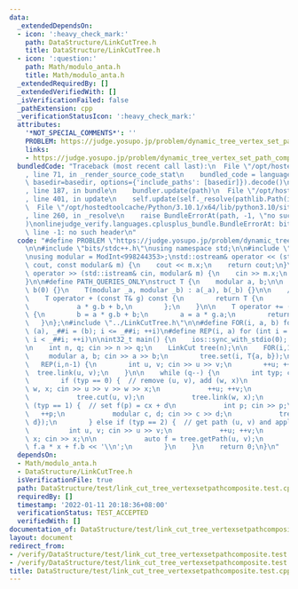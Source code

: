 ```yaml
---
data:
  _extendedDependsOn:
  - icon: ':heavy_check_mark:'
    path: DataStructure/LinkCutTree.h
    title: DataStructure/LinkCutTree.h
  - icon: ':question:'
    path: Math/modulo_anta.h
    title: Math/modulo_anta.h
  _extendedRequiredBy: []
  _extendedVerifiedWith: []
  _isVerificationFailed: false
  _pathExtension: cpp
  _verificationStatusIcon: ':heavy_check_mark:'
  attributes:
    '*NOT_SPECIAL_COMMENTS*': ''
    PROBLEM: https://judge.yosupo.jp/problem/dynamic_tree_vertex_set_path_composite
    links:
    - https://judge.yosupo.jp/problem/dynamic_tree_vertex_set_path_composite
  bundledCode: "Traceback (most recent call last):\n  File \"/opt/hostedtoolcache/Python/3.10.1/x64/lib/python3.10/site-packages/onlinejudge_verify/documentation/build.py\"\
    , line 71, in _render_source_code_stat\n    bundled_code = language.bundle(stat.path,\
    \ basedir=basedir, options={'include_paths': [basedir]}).decode()\n  File \"/opt/hostedtoolcache/Python/3.10.1/x64/lib/python3.10/site-packages/onlinejudge_verify/languages/cplusplus.py\"\
    , line 187, in bundle\n    bundler.update(path)\n  File \"/opt/hostedtoolcache/Python/3.10.1/x64/lib/python3.10/site-packages/onlinejudge_verify/languages/cplusplus_bundle.py\"\
    , line 401, in update\n    self.update(self._resolve(pathlib.Path(included), included_from=path))\n\
    \  File \"/opt/hostedtoolcache/Python/3.10.1/x64/lib/python3.10/site-packages/onlinejudge_verify/languages/cplusplus_bundle.py\"\
    , line 260, in _resolve\n    raise BundleErrorAt(path, -1, \"no such header\"\
    )\nonlinejudge_verify.languages.cplusplus_bundle.BundleErrorAt: bits/stdc++.h:\
    \ line -1: no such header\n"
  code: "#define PROBLEM \"https://judge.yosupo.jp/problem/dynamic_tree_vertex_set_path_composite\"\
    \n\n#include \"bits/stdc++.h\"\nusing namespace std;\n\n#include \"../../Math/modulo_anta.h\"\
    \nusing modular = ModInt<998244353>;\nstd::ostream& operator << (std::ostream&\
    \ cout, const modular& m) {\n    cout << m.x;\n    return cout;\n}\nstd::istream&\
    \ operator >> (std::istream& cin, modular& m) {\n    cin >> m.x;\n    return cin;\n\
    }\n\n#define PATH_QUERIES_ONLY\nstruct T {\n    modular a, b;\n\n    T() : a(1),\
    \ b(0) {}\n    T(modular _a, modular _b) : a(_a), b(_b) {}\n\n    // return f(g())\n\
    \    T operator + (const T& g) const {\n        return T {\n            a * g.a,\n\
    \            a * g.b + b,\n        };\n    }\n\n    T operator += (const T& g)\
    \ {\n        b = a * g.b + b;\n        a = a * g.a;\n        return *this;\n \
    \   }\n};\n#include \"../LinkCutTree.h\"\n\n#define FOR(i, a, b) for (int i =\
    \ (a), _##i = (b); i <= _##i; ++i)\n#define REP(i, a) for (int i = 0, _##i = (a);\
    \ i < _##i; ++i)\n\nint32_t main() {\n    ios::sync_with_stdio(0); cin.tie(0);\n\
    \n    int n, q; cin >> n >> q;\n    LinkCut tree(n);\n\n    FOR(i,1,n) {\n   \
    \     modular a, b; cin >> a >> b;\n        tree.set(i, T{a, b});\n    }\n\n \
    \   REP(i,n-1) {\n        int u, v; cin >> u >> v;\n        ++u; ++v;\n      \
    \  tree.link(u, v);\n    }\n\n    while (q--) {\n        int typ; cin >> typ;\n\
    \        if (typ == 0) {  // remove (u, v), add (w, x)\n            int u, v,\
    \ w, x; cin >> u >> v >> w >> x;\n            ++u; ++v;\n            ++w; ++x;\n\
    \            tree.cut(u, v);\n            tree.link(w, x);\n        } else if\
    \ (typ == 1) {  // set f(p) = cx + d\n            int p; cin >> p;\n         \
    \   ++p;\n            modular c, d; cin >> c >> d;\n            tree.set(p, T{c,\
    \ d});\n        } else if (typ == 2) {  // get path (u, v) and apply f(x)\n  \
    \          int u, v; cin >> u >> v;\n            ++u; ++v;\n            modular\
    \ x; cin >> x;\n\n            auto f = tree.getPath(u, v);\n            cout <<\
    \ f.a * x + f.b << '\\n';\n        }\n    }\n    return 0;\n}\n"
  dependsOn:
  - Math/modulo_anta.h
  - DataStructure/LinkCutTree.h
  isVerificationFile: true
  path: DataStructure/test/link_cut_tree_vertexsetpathcomposite.test.cpp
  requiredBy: []
  timestamp: '2022-01-11 20:18:36+08:00'
  verificationStatus: TEST_ACCEPTED
  verifiedWith: []
documentation_of: DataStructure/test/link_cut_tree_vertexsetpathcomposite.test.cpp
layout: document
redirect_from:
- /verify/DataStructure/test/link_cut_tree_vertexsetpathcomposite.test.cpp
- /verify/DataStructure/test/link_cut_tree_vertexsetpathcomposite.test.cpp.html
title: DataStructure/test/link_cut_tree_vertexsetpathcomposite.test.cpp
---
```

